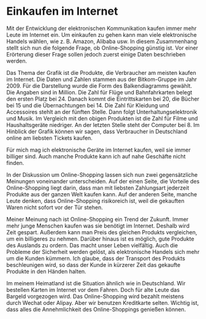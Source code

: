 # Einkaufen im Internet

Mit der Entwicklung der elektronischen Kommunikation kaufen immer mehr Leute im Internet ein.
Um einkaufen zu gehen kann man viele elektronische Handels wählen, wie z. B. Amazon, Alibaba usw.
In diesem Zusammenhang stellt sich nun die folgende Frage, ob Online-Shopping günstig ist.
Vor einer Erörterung dieser Frage sollen jedoch zuerst einige Daten beschrieben werden.

Das Thema der Grafik ist die Produkte, die Verbraucher am meisten kaufen im Internet.
Die Daten und Zahlen stammen aus der Bitkom-Gruppe im Jahr 2009.
Für die Darstellung wurde die Form des Balkendiagramms gewählt.
Die Angaben sind in Million.
Die Zahl für Flüge und Bahnfahrkarten belegt den ersten Platz bei 24.
Danach kommt die Eintrittskarten bei 20, die Bücher bei 15 und die Übernachtungen bei 14.
Die Zahl für Kleidung und Accessoires stehlt an der fünften Stelle.
Dann folgt Unterhaltungselektronik und Musik. Im Vergleich mit den obigen Produkten
ist die Zahl für Filme und Haushaltsgeräte niedriger. An der letzten Stelle steht der
Computer bei 8. Im Hinblick der Grafik können wir sagen, dass Verbraucher in Deutschland
online am liebsten Tickets kaufen.

Für mich mag ich elektronische Geräte im Internet kaufen, weil sie immer billiger sind.
Auch manche Produkte kann ich auf nahe Geschäfte nicht finden.

In der Diskussion um Online-Shopping lassen sich nun zwei gegensätzliche Meinungen
voneinander unterscheiden. Auf der einen Seite, die Vorteile des Online-Shopping
liegt darin, dass man mit liebsten Zahlungsart jederzeit Produkte aus der ganzen Welt kaufen kann.
Auf der anderen Seite, manche Leute denken, dass Online-Shopping risikoreich ist, weil
die gekauften Waren nicht sofort vor der Tür stehen.

Meiner Meinung nach ist Online-Shopping ein Trend der Zukunft. Immer mehr junge Menschen
kaufen was sie benötigt im Internet. Deshalb wird Zeit gespart. Außerdem kann man Preis
des gleichen Produkts vergleichen, um ein billigeres zu nehmen. Darüber hinaus ist es möglich,
gute Produkte des Auslands zu ordern. Das macht unser Leben vielfältig.
Auch die Probleme der Sicherheit werden gelöst, als elektronische Handels sich mehr um die Kunden kümmern. Ich glaube, dass der Transport des Produkts beschleunigen wird, so dass der Kunde
in kürzerer Zeit das gekaufte Produkte in den Händen halten.

Im meinem Heimatland ist die Situation ähnlich wie in Deutschland. Wir bestellen Karten im Internet vor dem Fahren. Doch für alte Leute das Bargeld vorgezogen wird.
Das Online-Shopping wird bezahlt meistens durch Wechat oder Alipay. Aber wir benutzen Kreditkarte selten.
Wichtig ist, dass alles die Annehmlichkeit des Online-Shoppings genießen können.
